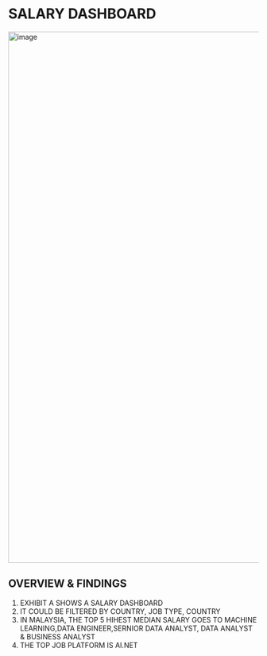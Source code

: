 # SALARY DASHBOARD

<img width="1069" alt="image" src="https://github.com/user-attachments/assets/aed7806e-976e-4463-8553-a63efea8304c" />

## OVERVIEW & FINDINGS

1. EXHIBIT A SHOWS A SALARY DASHBOARD
2. IT COULD BE FILTERED BY COUNTRY, JOB TYPE, COUNTRY
3. IN MALAYSIA, THE TOP 5 HIHEST MEDIAN SALARY GOES TO MACHINE LEARNING,DATA ENGINEER,SERNIOR DATA ANALYST, DATA ANALYST & BUSINESS ANALYST
4. THE TOP JOB PLATFORM IS AI.NET
